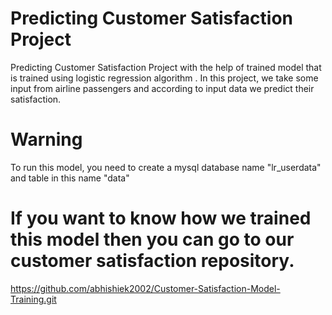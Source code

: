 # Predicting Customer Satisfaction Project

Predicting Customer Satisfaction Project with the help of trained model that is trained using logistic regression algorithm .
In this project, we take some input from airline passengers and according to input data we predict their satisfaction.

# Warning

To run this model, you need to create a mysql database name "lr_userdata" and table in this name "data"

# If you want to know how we trained this model then you can go to our customer satisfaction repository.

https://github.com/abhishiek2002/Customer-Satisfaction-Model-Training.git
